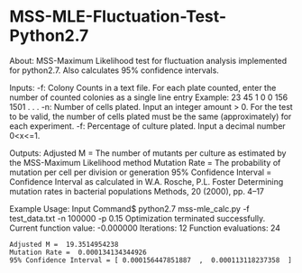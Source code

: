 # MSS-MLE-Fluctuation-Test-Python2.7
About: MSS-Maximum Likelihood test for fluctuation analysis implemented for python2.7. Also calculates 95% confidence intervals.

Inputs: 
  -f: Colony Counts in a text file. For each plate counted, enter the number of counted colonies as a single line entry
      Example:
      23
      45
      1
      0
      0
      156
      1501
      .
      .
      .
  -n: Number of cells plated. Input an integer amount > 0. For the test to be valid, the number of cells plated must be the same (approximately) for each experiment.
  -f: Percentage of culture plated. Input a decimal number 0<x<=1. 
  
Outputs:
  Adjusted M = The number of mutants per culture as estimated by the MSS-Maximum Likelihood method
  Mutation Rate = The probability of mutation per cell per division or generation
  95% Confidence Interval = Confidence Interval as calculated in 
        W.A. Rosche, P.L. Foster
        Determining mutation rates in bacterial populations
        Methods, 20 (2000), pp. 4–17
        
        
Example Usage:
  Input Command$ python2.7 mss-mle_calc.py -f test_data.txt -n 100000 -p 0.15
    Optimization terminated successfully.
         Current function value: -0.000000
         Iterations: 12
         Function evaluations: 24

    Adjusted M =  19.3514954238 
    Mutation Rate =  0.000134134344926 
    95% Confidence Interval = [ 0.000156447851887  ,  0.000113118237358  ]
  
